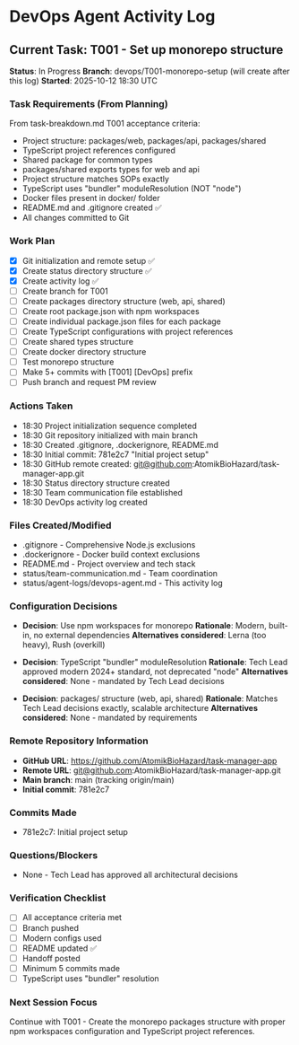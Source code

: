 # DevOps Agent Activity Log

## Current Task: T001 - Set up monorepo structure
**Status**: In Progress
**Branch**: devops/T001-monorepo-setup (will create after this log)
**Started**: 2025-10-12 18:30 UTC

### Task Requirements (From Planning)
From task-breakdown.md T001 acceptance criteria:
- Project structure: packages/web, packages/api, packages/shared
- TypeScript project references configured
- Shared package for common types
- packages/shared exports types for web and api  
- Project structure matches SOPs exactly
- TypeScript uses "bundler" moduleResolution (NOT "node")
- Docker files present in docker/ folder
- README.md and .gitignore created ✅
- All changes committed to Git

### Work Plan
- [x] Git initialization and remote setup ✅
- [x] Create status directory structure ✅
- [x] Create activity log ✅
- [ ] Create branch for T001
- [ ] Create packages directory structure (web, api, shared)
- [ ] Create root package.json with npm workspaces
- [ ] Create individual package.json files for each package
- [ ] Create TypeScript configurations with project references
- [ ] Create shared types structure
- [ ] Create docker directory structure
- [ ] Test monorepo structure
- [ ] Make 5+ commits with [T001] [DevOps] prefix
- [ ] Push branch and request PM review

### Actions Taken
- 18:30 Project initialization sequence completed
- 18:30 Git repository initialized with main branch
- 18:30 Created .gitignore, .dockerignore, README.md  
- 18:30 Initial commit: 781e2c7 "Initial project setup"
- 18:30 GitHub remote created: git@github.com:AtomikBioHazard/task-manager-app.git
- 18:30 Status directory structure created
- 18:30 Team communication file established
- 18:30 DevOps activity log created

### Files Created/Modified
- .gitignore - Comprehensive Node.js exclusions
- .dockerignore - Docker build context exclusions  
- README.md - Project overview and tech stack
- status/team-communication.md - Team coordination
- status/agent-logs/devops-agent.md - This activity log

### Configuration Decisions
- **Decision**: Use npm workspaces for monorepo
  **Rationale**: Modern, built-in, no external dependencies
  **Alternatives considered**: Lerna (too heavy), Rush (overkill)

- **Decision**: TypeScript "bundler" moduleResolution
  **Rationale**: Tech Lead approved modern 2024+ standard, not deprecated "node"
  **Alternatives considered**: None - mandated by Tech Lead decisions

- **Decision**: packages/ structure (web, api, shared)
  **Rationale**: Matches Tech Lead decisions exactly, scalable architecture
  **Alternatives considered**: None - mandated by requirements

### Remote Repository Information
- **GitHub URL**: https://github.com/AtomikBioHazard/task-manager-app
- **Remote URL**: git@github.com:AtomikBioHazard/task-manager-app.git
- **Main branch**: main (tracking origin/main)
- **Initial commit**: 781e2c7

### Commits Made
- 781e2c7: Initial project setup

### Questions/Blockers
- None - Tech Lead has approved all architectural decisions

### Verification Checklist
- [ ] All acceptance criteria met
- [ ] Branch pushed
- [ ] Modern configs used  
- [ ] README updated ✅
- [ ] Handoff posted
- [ ] Minimum 5 commits made
- [ ] TypeScript uses "bundler" resolution

### Next Session Focus
Continue with T001 - Create the monorepo packages structure with proper npm workspaces configuration and TypeScript project references.